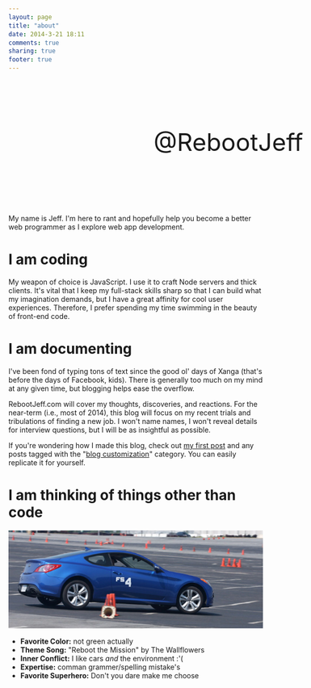 ```yaml
---
layout: page
title: "about"
date: 2014-3-21 18:11
comments: true
sharing: true
footer: true
---
```


<div style="width: 650px; height: 250px; margin: auto; background-image: url('/images/about/sb_mtn_banner_portrait.jpg');">
	<div style="text-align: center; vertical-align: middle; line-height: 250px; font-size: 48px; float: right; width: 66%; height: 100%; text-shadow: 0px 0px 4px #FFFFFF, 0px 0px 4px #FFFFFF, 0px 0px 7px #FFFFFF, 0px 0px 7px #FFFFFF, 0px 0px 10px #FFFFFF, 0px 0px 10px #FFFFFF;">
		@RebootJeff
	</div>
</div>

<br/>
My name is Jeff. I'm here to rant and hopefully help you become a better web programmer as I explore web app development.

# I am coding
My weapon of choice is JavaScript. I use it to craft Node servers and thick clients. It's vital that I keep my full-stack skills sharp so that I can build what my imagination demands, but I have a great affinity for cool user experiences. Therefore, I prefer spending my time swimming in the beauty of front-end code.

# I am documenting
I've been fond of typing tons of text since the good ol' days of Xanga (that's before the days of Facebook, kids). There is generally too much on my mind at any given time, but blogging helps ease the overflow.

RebootJeff.com will cover my thoughts, discoveries, and reactions. For the near-term (i.e., most of 2014), this blog will focus on my recent trials and tribulations of finding a new job. I won't name names, I won't reveal details for interview questions, but I will be as insightful as possible.

If you're wondering how I made this blog, check out [my first post](/blog/2013/08/02/ready-set-octopress/) and any posts tagged with the "[blog customization](/blog/categories/blog-customization/)" category. You can easily replicate it for yourself.

# I am thinking of things other than code
![blue car](/images/about/autocross_sp.jpg)

- **Favorite Color:** not green actually
- **Theme Song:** "Reboot the Mission" by The Wallflowers
- **Inner Conflict:** I like cars *and* the environment :'(
- **Expertise:** comman grammer/spelling mistake's
- **Favorite Superhero:** Don't you dare make me choose
